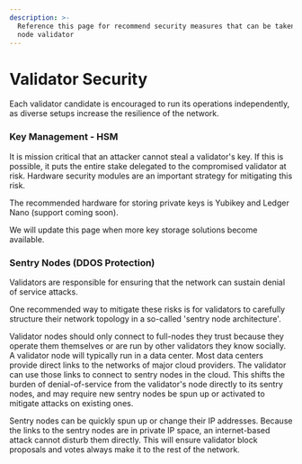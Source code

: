```yaml
---
description: >-
  Reference this page for recommend security measures that can be taken as a
  node validator
---
```


# Validator Security

Each validator candidate is encouraged to run its operations independently, as diverse setups increase the resilience of the network. 

### Key Management - HSM <a id="key-management-hsm"></a>

It is mission critical that an attacker cannot steal a validator's key. If this is possible, it puts the entire stake delegated to the compromised validator at risk. Hardware security modules are an important strategy for mitigating this risk.

The recommended hardware for storing private keys is Yubikey and Ledger Nano \(support coming soon\).

We will update this page when more key storage solutions become available.

### Sentry Nodes \(DDOS Protection\) <a id="sentry-nodes-ddos-protection"></a>

Validators are responsible for ensuring that the network can sustain denial of service attacks.

One recommended way to mitigate these risks is for validators to carefully structure their network topology in a so-called 'sentry node architecture'.

Validator nodes should only connect to full-nodes they trust because they operate them themselves or are run by other validators they know socially. A validator node will typically run in a data center. Most data centers provide direct links to the networks of major cloud providers. The validator can use those links to connect to sentry nodes in the cloud. This shifts the burden of denial-of-service from the validator's node directly to its sentry nodes, and may require new sentry nodes be spun up or activated to mitigate attacks on existing ones.

Sentry nodes can be quickly spun up or change their IP addresses. Because the links to the sentry nodes are in private IP space, an internet-based attack cannot disturb them directly. This will ensure validator block proposals and votes always make it to the rest of the network.



